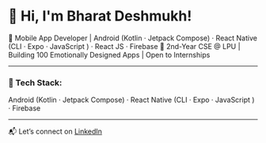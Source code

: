 # 👋 Hi, I'm Bharat Deshmukh!

🚀 Mobile App Developer | Android (Kotlin · Jetpack Compose) · React Native (CLI · Expo · JavaScript ) · React JS · Firebase
📍 2nd-Year CSE @ LPU | Building 100 Emotionally Designed Apps | Open to Internships  

---

### 🔧 Tech Stack:
Android (Kotlin · Jetpack Compose) · React Native (CLI · Expo · JavaScript ) · Firebase

---

📬 Let’s connect on [LinkedIn](https://www.linkedin.com/in/bharat-deshmukh-300950315)
